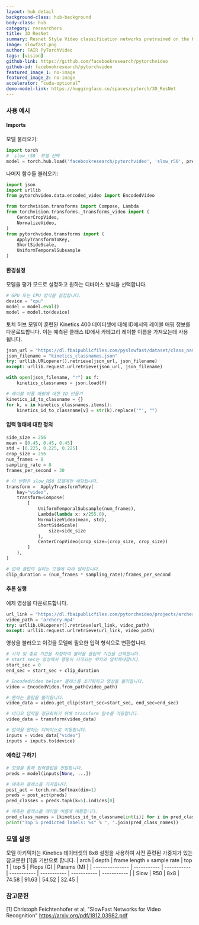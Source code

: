 ```yaml
---
layout: hub_detail
background-class: hub-background
body-class: hub
category: researchers
title: 3D ResNet
summary: Resnet Style Video classification networks pretrained on the Kinetics 400 dataset 
image: slowfast.png 
author: FAIR PyTorchVideo
tags: [vision]
github-link: https://github.com/facebookresearch/pytorchvideo
github-id: facebookresearch/pytorchvideo
featured_image_1: no-image 
featured_image_2: no-image
accelerator: “cuda-optional” 
demo-model-link: https://huggingface.co/spaces/pytorch/3D_ResNet
---
```


### 사용 예시

#### Imports

모델 불러오기: 

```python
import torch
# `slow_r50` 모델 선택
model = torch.hub.load('facebookresearch/pytorchvideo', 'slow_r50', pretrained=True)
```

나머지 함수들 불러오기:

```python
import json
import urllib
from pytorchvideo.data.encoded_video import EncodedVideo

from torchvision.transforms import Compose, Lambda
from torchvision.transforms._transforms_video import (
    CenterCropVideo,
    NormalizeVideo,
)
from pytorchvideo.transforms import (
    ApplyTransformToKey,
    ShortSideScale,
    UniformTemporalSubsample
)
```

#### 환경설정

모델을 평가 모드로 설정하고 원하는 디바이스 방식을 선택합니다.

```python 
# GPU 또는 CPU 방식을 설정합니다.
device = "cpu"
model = model.eval()
model = model.to(device)
```

토치 허브 모델이 훈련된 Kinetics 400 데이터셋에 대해 ID에서의 레이블 매핑 정보를 다운로드합니다. 이는 예측된 클래스 ID에서 카테고리 레이블 이름을 가져오는데 사용됩니다.

```python
json_url = "https://dl.fbaipublicfiles.com/pyslowfast/dataset/class_names/kinetics_classnames.json"
json_filename = "kinetics_classnames.json"
try: urllib.URLopener().retrieve(json_url, json_filename)
except: urllib.request.urlretrieve(json_url, json_filename)
```

```python
with open(json_filename, "r") as f:
    kinetics_classnames = json.load(f)

# 레이블 이름 매핑에 대한 ID 만들기
kinetics_id_to_classname = {}
for k, v in kinetics_classnames.items():
    kinetics_id_to_classname[v] = str(k).replace('"', "")
```

#### 입력 형태에 대한 정의

```python
side_size = 256
mean = [0.45, 0.45, 0.45]
std = [0.225, 0.225, 0.225]
crop_size = 256
num_frames = 8
sampling_rate = 8
frames_per_second = 30

# 이 변환은 slow_R50 모델에만 해당됩니다.
transform =  ApplyTransformToKey(
    key="video",
    transform=Compose(
        [
            UniformTemporalSubsample(num_frames),
            Lambda(lambda x: x/255.0),
            NormalizeVideo(mean, std),
            ShortSideScale(
                size=side_size
            ),
            CenterCropVideo(crop_size=(crop_size, crop_size))
        ]
    ),
)

# 입력 클립의 길이는 모델에 따라 달라집니다.
clip_duration = (num_frames * sampling_rate)/frames_per_second
```

#### 추론 실행

예제 영상을 다운로드합니다.

```python
url_link = "https://dl.fbaipublicfiles.com/pytorchvideo/projects/archery.mp4"
video_path = 'archery.mp4'
try: urllib.URLopener().retrieve(url_link, video_path)
except: urllib.request.urlretrieve(url_link, video_path)
```

영상을 불러오고 이것을 모델에 필요한 입력 형식으로 변환합니다.

```python
# 시작 및 종료 기간을 지정하여 불러올 클립의 기간을 선택합니다.
# start_sec는 영상에서 행동이 시작되는 위치와 일치해야합니다.
start_sec = 0
end_sec = start_sec + clip_duration

# EncodedVideo helper 클래스를 초기화하고 영상을 불러옵니다.
video = EncodedVideo.from_path(video_path)

# 원하는 클립을 불러옵니다.
video_data = video.get_clip(start_sec=start_sec, end_sec=end_sec)

# 비디오 입력을 정규화하기 위해 transform 함수를 적용합니다.
video_data = transform(video_data)

# 입력을 원하는 디바이스로 이동합니다.
inputs = video_data["video"]
inputs = inputs.to(device)
```

#### 예측값 구하기

```python
# 모델을 통해 입력클립을 전달합니다.
preds = model(inputs[None, ...])

# 예측된 클래스를 가져옵니다.
post_act = torch.nn.Softmax(dim=1)
preds = post_act(preds)
pred_classes = preds.topk(k=5).indices[0]

# 예측된 클래스를 레이블 이름에 매핑합니다.
pred_class_names = [kinetics_id_to_classname[int(i)] for i in pred_classes]
print("Top 5 predicted labels: %s" % ", ".join(pred_class_names))
```

### 모델 설명
모델 아키텍처는 Kinetics 데이터셋의 8x8 설정을 사용하여 사전 훈련된 가중치가 있는 참고문헌 [1]을 기반으로 합니다.
| arch | depth | frame length x sample rate | top 1 | top 5 | Flops (G) | Params (M) |
| --------------- | ----------- | ----------- | ----------- | ----------- | ----------- |  ----------- |
| Slow     | R50   | 8x8                        | 74.58 | 91.63 | 54.52     | 32.45     |


### 참고문헌
[1] Christoph Feichtenhofer et al, "SlowFast Networks for Video Recognition"
https://arxiv.org/pdf/1812.03982.pdf
